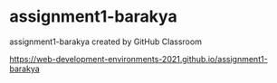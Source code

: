 # assignment1-barakya
assignment1-barakya created by GitHub Classroom

https://web-development-environments-2021.github.io/assignment1-barakya 
